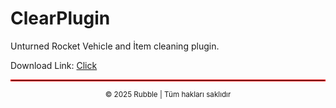 # ClearPlugin
Unturned Rocket Vehicle and İtem cleaning plugin.

Download Link: 
[Click](https://github.com/rubblephp/InfiniteStamina/releases/tag/SRInfiniteStamina)

<hr style="border: 0.1px solid #ff0000;">

<p align="center">
  <sub>© 2025 Rubble | Tüm hakları saklıdır </a></sub>
</p>
